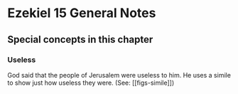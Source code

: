 # Ezekiel 15 General Notes
## Special concepts in this chapter

### Useless

God said that the people of Jerusalem were useless to him. He uses a simile to show just how useless they were. (See: [[figs-simile]])